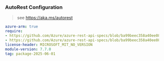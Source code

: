 ### AutoRest Configuration

> see https://aka.ms/autorest

``` yaml
azure-arm: true
require:
- https://github.com/Azure/azure-rest-api-specs/blob/ba99beec358a40ee08dae7f12f6a989aad6ce6d1/specification/netapp/resource-manager/readme.md
- https://github.com/Azure/azure-rest-api-specs/blob/ba99beec358a40ee08dae7f12f6a989aad6ce6d1/specification/netapp/resource-manager/readme.go.md
license-header: MICROSOFT_MIT_NO_VERSION
module-version: 7.7.0
tag: package-2025-06-01
```